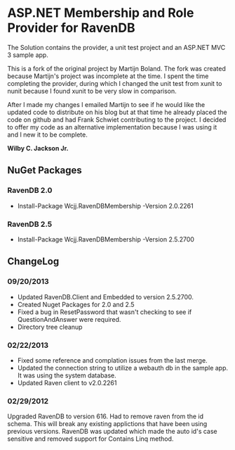 # ASP.NET Membership and Role Provider for RavenDB 

The Solution contains the provider, a unit test project and an ASP.NET MVC 3 sample app.

This is a fork of the original project by Martijn Boland. The fork was created because Martijn's project was incomplete at the time. I spent the time completing the provider, during which I changed the unit test from xunit to nunit because I found xunit to be very slow in comparison.

After I made my changes I emailed Martijn to see if he would like the updated code to distribute on his blog but at that time he already placed the code on github and had Frank Schwiet contributing to the project. I decided to offer my code as an alternative implementation because I was using it and I new it to be complete.

__Wilby C. Jackson Jr.__

## NuGet Packages

### RavenDB 2.0
- Install-Package Wcjj.RavenDBMembership -Version 2.0.2261

### RavenDB 2.5
- Install-Package Wcjj.RavenDBMembership -Version 2.5.2700 

## ChangeLog

### 09/20/2013
- Updated RavenDB.Client and Embedded to version 2.5.2700. 
- Created Nuget Packages for 2.0 and 2.5
- Fixed a bug in ResetPassword that wasn't checking to see if QuestionAndAnswer were required.
- Directory tree cleanup

### 02/22/2013
- Fixed some reference and complation issues from the last merge.
- Updated the connection string to utilize a webauth db in the sample app. It was using the system database.
- Updated Raven client to v2.0.2261

### 02/29/2012
Upgraded RavenDB to version 616. Had to remove raven from the id schema. This will break any existing applictions that have been using previous versions. RavenDB was updated which made the auto id's case sensitive and removed support for Contains Linq method.

